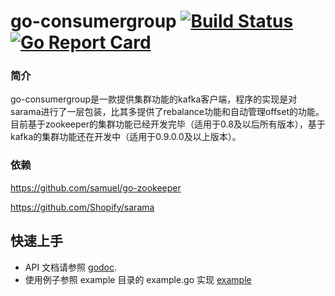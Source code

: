 # go-consumergroup [![Build Status](https://travis-ci.org/meitu/go-consumergroup.svg?branch=master)](https://travis-ci.org/meitu/go-consumergroup) [![Go Report Card](https://goreportcard.com/badge/github.com/meitu/go-consumergroup)](https://goreportcard.com/report/github.com/meitu/go-consumergroup)

### 简介
go-consumergroup是一款提供集群功能的kafka客户端，程序的实现是对sarama进行了一层包装，比其多提供了rebalance功能和自动管理offset的功能。目前基于zookeeper的集群功能已经开发完毕（适用于0.8及以后所有版本），基于kafka的集群功能还在开发中（适用于0.9.0.0及以上版本）。

### 依赖
<https://github.com/samuel/go-zookeeper>

<https://github.com/Shopify/sarama>

## 快速上手 

* API 文档请参照 [godoc](https://godoc.org/github.com/meitu/go-consumergroup).
* 使用例子参照 example 目录的 example.go 实现 [example](example/example.go)


